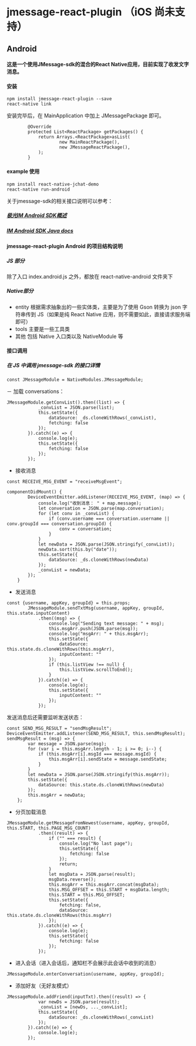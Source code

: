 # jmessage-react-plugin （iOS 尚未支持）
## Android

#### 这是一个使用JMessage-sdk的混合的React Native应用，目前实现了收发文字消息。

#### 安装
```
npm install jmessage-react-plugin --save
react-native link
```
安装完毕后，在 MainApplication 中加上 JMessagePackage 即可。
```
        @Override
        protected List<ReactPackage> getPackages() {
            return Arrays.<ReactPackage>asList(
                    new MainReactPackage(),
                    new JMessageReactPackage(),
            );
        }
```

#### example 使用
```
npm install react-native-jchat-demo
react-native run-android
```
 
关于jmessage-sdk的相关接口说明可以参考：
##### [极光IM Android SDK概述](http://docs.jpush.io/client/im_sdk_android/)

##### [IM Android SDK Java docs](http://docs.jpush.io/client/im_android_api_docs/)

#### jmessage-react-plugin Android 的项目结构说明
##### JS 部分
除了入口 index.android.js 之外，都放在 react-native-android 文件夹下
 
##### Native部分
- entity 根据需求抽象出的一些实体类，主要是为了使用 Gson 转换为 json 字符串传到 JS（如果是纯 React Native 应用，则不需要如此，直接请求服务端即可）
- tools 主要是一些工具类
- 其他 包括 Native 入口类以及 NativeModule 等

#### 接口调用

##### 在 JS 中调用 jmessage-sdk 的接口详情
```
const JMessageModule = NativeModules.JMessageModule;
```
－ 加载 conversations：
```
JMessageModule.getConvList().then((list) => {
            _convList = JSON.parse(list);
            this.setState({
                dataSource: _ds.cloneWithRows(_convList),
                fetching: false
            });
        }).catch((e) => {
            console.log(e);
            this.setState({
                fetching: false
            });
        });
```
- 接收消息
```
const RECEIVE_MSG_EVENT = "receiveMsgEvent";

componentDidMount() {
        DeviceEventEmitter.addListener(RECEIVE_MSG_EVENT, (map) => {
            console.log("收到消息： " + map.message);
            let conversation = JSON.parse(map.conversation);
            for (let conv in _convList) {
                if (conv.username === conversation.username || conv.groupId === conversation.groupId) {
                    conv = conversation;
                }
            }
            let newData = JSON.parse(JSON.stringify(_convList));
            newData.sort(this.by("date"));
            this.setState({
                dataSource: _ds.cloneWithRows(newData)
            });
            _convList = newData;
        });
    }
```
- 发送消息
```
const {username, appKey, groupId} = this.props;
		JMessageModule.sendTxtMsg(username, appKey, groupId, this.state.inputContent)
			.then((msg) => {
				console.log("Sending text message: " + msg);
				this.msgArr.push(JSON.parse(msg));
				console.log("msgArr: " + this.msgArr);
				this.setState({
					dataSource: this.state.ds.cloneWithRows(this.msgArr),
					inputContent: ""
				});
				if (this.listView !== null) {
					this.listView.scrollToEnd();
				}
			}).catch((e) => {
				console.log(e);
				this.setState({
					inputContent: ""
				});
			});
```
发送消息后还需要监听发送状态：

```
const SEND_MSG_RESULT = "sendMsgResult";
DeviceEventEmitter.addListener(SEND_MSG_RESULT, this.sendMsgResult);
sendMsgResult = (msg) => {
		var message = JSON.parse(msg);
		for (var i = this.msgArr.length - 1; i >= 0; i--) {
			if (this.msgArr[i].msgId === message.msgId) {
				this.msgArr[i].sendState = message.sendState;
			}
		}
		let newData = JSON.parse(JSON.stringify(this.msgArr));
		this.setState({
			dataSource: this.state.ds.cloneWithRows(newData)
		});
		this.msgArr = newData;
	};
```

- 分页加载消息

```
JMessageModule.getMessageFromNewest(username, appKey, groupId, this.START, this.PAGE_MSG_COUNT)
			.then((result) => {
				if ("" === result) {
					console.log("No last page");
					this.setState({
						fetching: false
					});
					return;
				}
				let msgData = JSON.parse(result);
				msgData.reverse();
				this.msgArr = this.msgArr.concat(msgData);
				this.MSG_OFFSET = this.START + msgData.length;
				this.START = this.MSG_OFFSET;
				this.setState({
					fetching: false,
					dataSource: this.state.ds.cloneWithRows(this.msgArr)
				});
			}).catch((e) => {
				console.log(e);
				this.setState({
					fetching: false
				});
			});
```

- 进入会话（进入会话后，通知栏不会展示此会话中收到的消息）

```
JMessageModule.enterConversation(username, appKey, groupId);
```
- 添加好友（无好友模式）

```
JMessageModule.addFriend(inputTxt).then((result) => {
            var newDs = JSON.parse(result);
            _convList = [newDs, ..._convList];
            this.setState({
                dataSource: _ds.cloneWithRows(_convList)
            });
        }).catch((e) => {
            console.log(e);
        });
```

